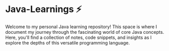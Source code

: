 # Java-Learnings ⚡

Welcome to my personal Java learning repository! This space is where I document my journey through the fascinating world of core Java concepts. Here, you'll find a collection of notes, code snippets, and insights as I explore the depths of this versatile programming language.
